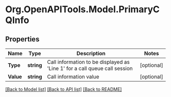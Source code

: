 
# Org.OpenAPITools.Model.PrimaryCQInfo

## Properties

Name | Type | Description | Notes
------------ | ------------- | ------------- | -------------
**Type** | **string** | Call information to be displayed as &#39;Line 1&#39; for a call queue call session | [optional] 
**Value** | **string** | Call information value | [optional] 

[[Back to Model list]](../README.md#documentation-for-models)
[[Back to API list]](../README.md#documentation-for-api-endpoints)
[[Back to README]](../README.md)

